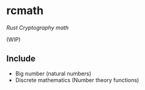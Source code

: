 # rcmath
*Rust Cryptography math*

(WIP)

## Include
- Big number (natural numbers)
- Discrete mathematics (Number theory functions)
